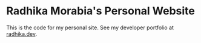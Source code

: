 # Radhika Morabia's Personal Website

This is the code for my personal site. See my developer portfolio at [radhika.dev](https://radhika.dev).